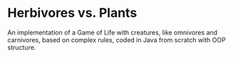 # Herbivores vs. Plants 
An implementation of a Game of Life with creatures, like omnivores and carnivores, based on complex rules, coded in Java from scratch with OOP structure. 
